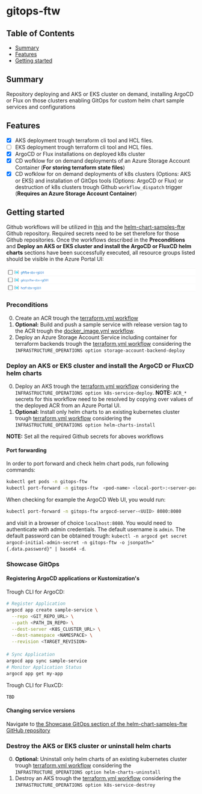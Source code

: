 # gitops-ftw

## Table of Contents

+ [Summary](#summary)
+ [Features](#features)
+ [Getting started](#getting-started)

## Summary

Repository deploying and AKS or EKS cluster on demand, installing ArgoCD or Flux on those clusters enabling GitOps for custom helm chart sample services and configurations

## Features

- [x] AKS deployment trough terraform cli tool and HCL files. 
- [ ] EKS deployment trough terraform cli tool and HCL files. 
- [x] ArgoCD or Flux installations on deployed k8s cluster
- [x] CD wofklow for on demand deployments of an Azure Storage Account Container (**For storing terraform state files**)
- [x] CD wofklow for on demand deployments of k8s clusters (Options: AKS or EKS) and installation of GitOps tools (Options: ArgoCD or Flux) or destruction of k8s clusters trough Github `workflow_dispatch` trigger (**Requires an Azure Storage Account Container**)

## Getting started

Github workflows will be utilized in [this](./.github/workflows/) and the [helm-chart-samples-ftw](https://github.com/MGTheTrain/helm-chart-samples-ftw/tree/main/.github/workflows) Github repository. Required secrets need to be set therefore for those Github repositories. Once the workflows described in the **Preconditions** and **Deploy an AKS or EKS cluster and install the ArgoCD or FluxCD helm charts** sections have been successfully executed, all resource groups listed should be visible in the Azure Portal UI:

![deployed-rgs.PNG](./images/deployed-rgs.PNG)

### Preconditions

0. Create an ACR trough the [terraform.yml workflow](https://github.com/MGTheTrain/helm-chart-samples-ftw/actions/workflows/terraform.yml)
1. **Optional:** Build and push a sample service with release version tag to the ACR trough the [docker_image.yml workflow](https://github.com/MGTheTrain/helm-chart-samples-ftw/actions/workflows/docker_image.yml). 
2. Deploy an Azure Storage Account Service including container for terraform backends trough the [terraform.yml workflow](https://github.com/MGTheTrain/gitops-ftw/actions/workflows/terraform.yml) considering the `INFRASTRUCTURE_OPERATIONS option storage-account-backend-deploy`

### Deploy an AKS or EKS cluster and install the ArgoCD or FluxCD helm charts

0. Deploy an AKS trough the [terraform.yml workflow](https://github.com/MGTheTrain/gitops-ftw/actions/workflows/terraform.yml) considering the `INFRASTRUCTURE_OPERATIONS option k8s-service-deploy`. **NOTE:** `ACR_*` secrets for this workflow need to be resolved by copying over values of the deployed ACR from an Azure Portal UI.
1. **Optional:** Install only helm charts to an existing kubernetes cluster trough [terraform.yml workflow](https://github.com/MGTheTrain/gitops-ftw/actions/workflows/terraform.yml) considering the `INFRASTRUCTURE_OPERATIONS option helm-charts-install`

**NOTE:** Set all the required Github secrets for aboves workflows

#### Port forwarding

In order to port forward and check helm chart pods, run following commands:

```sh
kubectl get pods -n gitops-ftw
kubectl port-forward -n gitops-ftw  <pod-name> <local-port>:<server-port>
```

When checking for example the ArgoCD Web UI, you would run:

```sh
kubectl port-forward -n gitops-ftw argocd-server-<UUID> 8080:8080
```

and visit in a browser of choice `localhost:8080`. You would need to authenticate with admin credentials.
The default username is `admin`. The default password can be obtained trough: `kubectl -n argocd get secret argocd-initial-admin-secret -n gitops-ftw -o jsonpath="{.data.password}" | base64 -d`.

### Showcase GitOps

#### Registering ArgoCD applications or Kustomization's

Trough CLI for ArgoCD:

```sh
# Register Application
argocd app create sample-service \
  --repo <GIT_REPO_URL> \
  --path <PATH_IN_REPO> \
  --dest-server <K8S_CLUSTER_URL> \
  --dest-namespace <NAMESPACE> \
  --revision <TARGET_REVISION>

# Sync Application
argocd app sync sample-service
# Monitor Application Status
argocd app get my-app
```

Trough CLI for FluxCD:

```sh
TBD
```


#### Changing service versions

Navigate to [the Showcase GitOps section of the helm-chart-samples-ftw GitHub repository](https://github.com/MGTheTrain/helm-chart-samples-ftw/tree/main?tab=readme-ov-file#showcase-gitops)

### Destroy the AKS or EKS cluster or uninstall helm charts

0. **Optional:** Uninstall only helm charts of an existing kubernetes cluster trough [terraform.yml workflow](https://github.com/MGTheTrain/gitops-ftw/actions/workflows/terraform.yml) considering the `INFRASTRUCTURE_OPERATIONS option helm-charts-uninstall`
1. Destroy an AKS trough the [terraform.yml workflow](https://github.com/MGTheTrain/gitops-ftw/actions/workflows/terraform.yml) considering the `INFRASTRUCTURE_OPERATIONS option k8s-service-destroy`